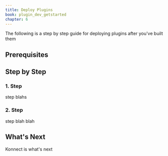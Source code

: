 ```yaml
---
title: Deploy Plugins 
book: plugin_dev_getstarted
chapter: 6
---
```


The following is a step by step guide for deploying plugins after you've built them 

## Prerequisites

## Step by Step

### 1. Step

step blahs

### 2. Step

step blah blah

## What's Next

Konnect is what's next
